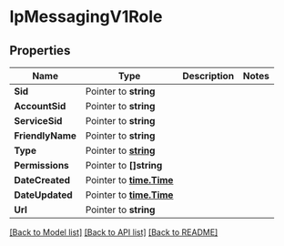 # IpMessagingV1Role

## Properties

Name | Type | Description | Notes
------------ | ------------- | ------------- | -------------
**Sid** | Pointer to **string** |  |
**AccountSid** | Pointer to **string** |  |
**ServiceSid** | Pointer to **string** |  |
**FriendlyName** | Pointer to **string** |  |
**Type** | Pointer to [**string**](RoleEnumRoleType.md) |  |
**Permissions** | Pointer to **[]string** |  |
**DateCreated** | Pointer to [**time.Time**](time.Time.md) |  |
**DateUpdated** | Pointer to [**time.Time**](time.Time.md) |  |
**Url** | Pointer to **string** |  |

[[Back to Model list]](../README.md#documentation-for-models) [[Back to API list]](../README.md#documentation-for-api-endpoints) [[Back to README]](../README.md)



